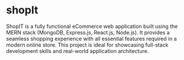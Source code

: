 # shopIt
ShopIT is a fully functional eCommerce web application built using the MERN stack (MongoDB, Express.js, React.js, Node.js). It provides a seamless shopping experience with all essential features required in a modern online store. This project is ideal for showcasing full-stack development skills and real-world application architecture.
